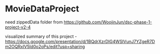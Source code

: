# MovieDataProject


need zippedData folder from https://github.com/WoojinJun/dsc-phase-1-project-v2-4


visualized summary of this project - https://docs.google.com/presentation/d/1BQdrXzrDIG4WSlVunJ7YZgeR7Dm2OQRxIV5Id0o2oPs/edit?usp=sharing


